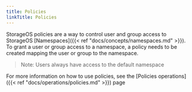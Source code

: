 ```yaml
---
title: Policies
linkTitle: Policies
---
```



StorageOS policies are a way to control user and group access to StorageOS
[Namespaces]({{< ref "docs/concepts/namespaces.md" >}}). To grant a user or group
access to a namespace, a policy needs to be created mapping the user or group
to the namespace. 

>Note: Users always have access to the default namespace

For more information on how to use policies, see the 
[Policies operations]({{< ref "docs/operations/policies.md" >}}) page
